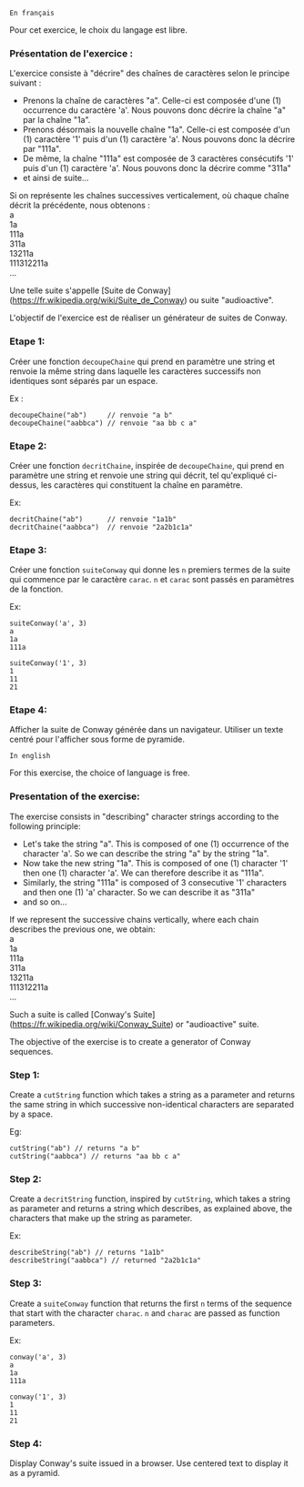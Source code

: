 `En français`

Pour cet exercice, le choix du langage est libre. 

### Présentation de l'exercice :

L'exercice consiste à "décrire" des chaînes de caractères selon le principe suivant :

<ul>
<li>Prenons la chaîne de caractères "a". Celle-ci est composée d'une (1) occurrence du caractère 'a'. Nous pouvons donc décrire la chaîne "a" par la chaîne "1a".
<li>Prenons désormais la nouvelle chaîne "1a". Celle-ci est composée d'un (1) caractère '1' puis d'un (1) caractère 'a'. Nous pouvons donc la décrire par "111a".
<li>De même, la chaîne "111a" est composée de 3 caractères consécutifs '1' puis d'un (1) caractère 'a'. Nous pouvons donc la décrire comme "311a"
<li>et ainsi de suite...
</ul>

Si on représente les chaînes successives verticalement, où chaque chaîne décrit la précédente, nous obtenons : 
<br/>a
<br/>1a
<br/>111a
<br/>311a
<br/>13211a
<br/>111312211a
<br/>...

Une telle suite s'appelle [Suite de Conway] (https://fr.wikipedia.org/wiki/Suite_de_Conway) ou suite "audioactive".

L'objectif de l'exercice est de réaliser un générateur de suites de Conway.


### Etape 1:
Créer une fonction `decoupeChaine` qui prend en paramètre une string et renvoie la même string dans laquelle les caractères successifs non identiques sont séparés par un espace.

Ex :

    decoupeChaine("ab")     // renvoie "a b"
    decoupeChaine("aabbca") // renvoie "aa bb c a"

### Etape 2:
Créer une fonction `decritChaine`, inspirée de `decoupeChaine`, qui prend en paramètre une string et renvoie une string qui décrit, tel qu'expliqué ci-dessus, les caractères qui constituent la chaîne en paramètre.

Ex:

    decritChaine("ab")      // renvoie "1a1b"
    decritChaine("aabbca")  // renvoie "2a2b1c1a"

### Etape 3:
Créer une fonction `suiteConway` qui donne les `n` premiers termes de la suite qui commence par le caractère `carac`. `n` et `carac` sont passés en paramètres de la fonction.

Ex:

    suiteConway('a', 3)  
    a
    1a
    111a

    suiteConway('1', 3)  
    1
    11
    21
    
### Etape 4:
Afficher la suite de Conway générée dans un navigateur. Utiliser un texte centré pour l'afficher sous forme de pyramide.

`In english`

For this exercise, the choice of language is free.

### Presentation of the exercise:

The exercise consists in "describing" character strings according to the following principle:

<ul>
<li>Let's take the string "a". This is composed of one (1) occurrence of the character 'a'. So we can describe the string "a" by the string "1a".
<li>Now take the new string "1a". This is composed of one (1) character '1' then one (1) character 'a'. We can therefore describe it as "111a".
<li>Similarly, the string "111a" is composed of 3 consecutive '1' characters and then one (1) 'a' character. So we can describe it as "311a"
<li>and so on...
</ul>

If we represent the successive chains vertically, where each chain describes the previous one, we obtain:
<br/>a
<br/>1a
<br/>111a
<br/>311a
<br/>13211a
<br/>111312211a
<br/>...

Such a suite is called [Conway's Suite] (https://fr.wikipedia.org/wiki/Conway_Suite) or "audioactive" suite.

The objective of the exercise is to create a generator of Conway sequences.


### Step 1:
Create a `cutString` function which takes a string as a parameter and returns the same string in which successive non-identical characters are separated by a space.

Eg:

    cutString("ab") // returns "a b"
    cutString("aabbca") // returns "aa bb c a"

### Step 2:
Create a `decritString` function, inspired by `cutString`, which takes a string as parameter and returns a string which describes, as explained above, the characters that make up the string as parameter.

Ex:

    describeString("ab") // returns "1a1b"
    describeString("aabbca") // returned "2a2b1c1a"

### Step 3:
Create a `suiteConway` function that returns the first `n` terms of the sequence that start with the character `charac`. `n` and `charac` are passed as function parameters.

Ex:

    conway('a', 3)
    a
    1a
    111a

    conway('1', 3)
    1
    11
    21
    
### Step 4:
Display Conway's suite issued in a browser. Use centered text to display it as a pyramid.